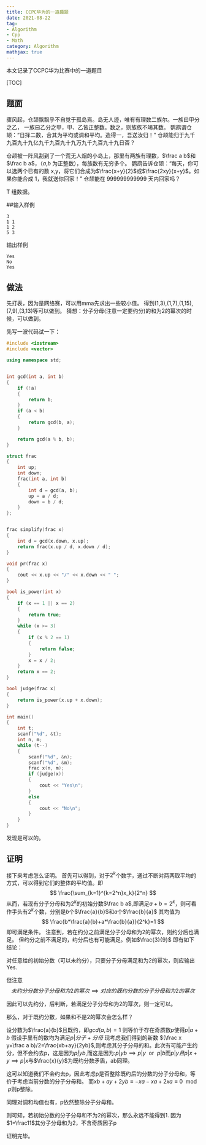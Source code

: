 ```yaml
---
title: CCPC华为的一道趣题
date: 2021-08-22
tag: 
- Algorithm
- Cpp
- Math
category: Algorithm
mathjax: true
---
```


本文记录了CCPC华为比赛中的一道题目

<!--more-->

[TOC]

## 题面
骤风起，仓颉飘飘乎不自觉于孤岛焉。岛无人迹，唯有有理数二族尔。一族曰甲分之乙，
一族曰乙分之甲，甲、乙皆正整数。数之，则族族不竭其数。
鹦鹉谓仓颉：“日择二数，合其为平均或调和平均。造得一，吾送汝归！”
仓颉能归于九千九百九十九亿九千九百九十九万九千九百九十九日否？

仓颉被一阵风刮到了一个荒无人烟的小岛上，那里有两族有理数，$\frac a b$和$\frac b a$，（$a$,$b$ 为正整数），每族数有无穷多个。
鹦鹉告诉仓颉：“每天，你可以选两个已有的数 x,y，将它们合成为$\frac{x+y}{2}$或$\frac{2xy}{x+y}$。如果你能合成 1，我就送你回家！”
仓颉能在 999999999999 天内回家吗？

T 组数据。

##输入样例
```
3
1 1
1 2
5 3
```

输出样例
```
Yes
No
Yes
```

## 做法

先打表，因为是网络赛，可以用mma先求出一些较小值。
得到(1,3),(1,7),(1,15),(7,9),(3,13)等可以做到。
猜想：分子分母(注意一定要约分)的和为2的幂次的时候，可以做到。

先写一波代码试一下：
```cpp
#include <iostream>
#include <vector>

using namespace std;


int gcd(int a, int b)
{
    if (!a)
    {
        return b;
    }
    if (a < b)
    {
        return gcd(b, a);
    }

    return gcd(a % b, b);
}

struct frac
{
    int up;
    int down;
    frac(int a, int b)
    {
        int d = gcd(a, b);
        up = a / d;
        down = b / d;
    }
};


frac simplify(frac x)
{
    int d = gcd(x.down, x.up);
    return frac(x.up / d, x.down / d);
}

void pr(frac x)
{
    cout << x.up << "/" << x.down << " ";
}

bool is_power(int x)
{
    if (x == 1 || x == 2)
    {
        return true;
    }
    while (x >= 3)
    {
        if (x % 2 == 1)
        {
            return false;
        }
        x = x / 2;
    }
    return x == 2;
}

bool judge(frac x)
{
    return is_power(x.up + x.down);
}

int main()
{
    int t;
    scanf("%d", &t);
    int n, m;
    while (t--)
    {
        scanf("%d", &n);
        scanf("%d", &m);
        frac x(n, m);
        if (judge(x))
        {
            cout << "Yes\n";
        }
        else
        {
            cout << "No\n";
        }
    }
}
```

发现是可以的。

## 证明
接下来考虑怎么证明。
首先可以得到，对于$2^k$个数字，通过不断对两两取平均的方式，可以得到它们的整体的平均值。即
$$
\frac{\sum_{k=1}^{k=2^n}x_k}{2^n}
$$
从而，若现有分子分母和为$2^k$的初始分数$\frac b a$,即满足$a+b=2^k$，则可看作手头有$2^k$个数，分别是$b$个$\frac{a}{b}$和$a$个$\frac{b}{a}$
其均值为
$$
\frac{b*\frac{a}{b}+a*\frac{b}{a}}{2^k}=1
$$
即可满足条件。
注意到，若在约分之前满足分子分母和为2的幂次，则约分后也满足。
但约分之前不满足的，约分后也有可能满足。例如$\frac{3}{9}$
即有如下结论：

对任意给的初始分数（可以未约分），只要分子分母满足和为2的幂次，则应输出Yes.

但注意
$$
未约分分数分子分母和为2的幂次\implies 对应的既约分数的分子分母和为2的幂次
$$

因此可以先约分，后判断，若满足分子分母和为2的幂次，则一定可以。

那么，对于既约分数，如果和不是2的幂次会怎么样？

设分数为$\frac{a}{b}$且既约，即$gcd(a,b)=1$
则等价于存在奇质数$p$使得$p|a+b$
假设手里有的数均为满足$p|分子+分母$
现考虑我们得到的新数
$(\frac x y+\frac a b)/2=\frac{xb+ay}{2yb}$,则考虑其分子分母的和。此次有可能产生约分，但不会约去p，这是因为$p\not| yb$,而这是因为:$p|yb\implies p|y \ \ \text{or}\ \ p|b$而$p|y且p|x+y\implies p|x$与$\frac{x}{y}$为既约分数矛盾，ab同理。

这可以知道我们不会约去p，因此考虑p是否整除既约后的分数的分子分母和，等价于考虑当前分数的分子分母和。
而$xb+ay+2yb\equiv -xa-xa+2xa \equiv 0 \mod p$则p整除。

同理对调和均值也有，p依然整除分子分母和。

则可知，若初始分数的分子分母和不为2的幂次，那么永远不能得到1. 因为$1=\frac11$其分子分母和为2，不含奇质因子p

证明完毕。